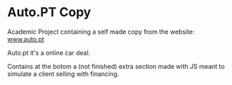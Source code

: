 # Auto.PT Copy

Academic Project containing a self made copy from the website: www.auto.pt

Auto.pt it's a online car deal.

Contains at the botom a (not finished) extra section made with JS meant to simulate a client selling with financing.
